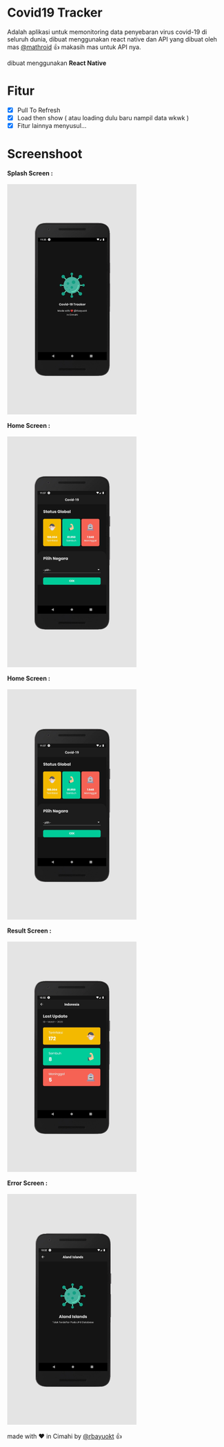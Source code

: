 # Covid19 Tracker
Adalah aplikasi untuk memonitoring data penyebaran virus covid-19 di seluruh dunia,
dibuat menggunakan react native dan API yang dibuat oleh mas [@mathroid](https://github.com/mathdroid/covid-19-api) :thumbsup:
makasih mas untuk API nya.

dibuat menggunakan **React Native**

# Fitur
- [x] Pull To Refresh
- [x] Load then show ( atau loading dulu baru nampil data wkwk )
- [x] Fitur lainnya menyusul...

# Screenshoot 

**Splash Screen :**<br><br>
<img src="screenshoot/splash.jpg" width="300px" /><br>

**Home Screen :**<br><br>
<img src="screenshoot/tampilan.jpg" width="300px" /><br>

**Home Screen :**<br><br>
<img src="screenshoot/tampilan.jpg" width="300px" /><br>

**Result Screen :**<br><br>
<img src="screenshoot/result.jpg" width="300px" /><br>

**Error Screen :**<br><br>
<img src="screenshoot/error handle.jpg" width="300px" /><br>

made with :heart: in Cimahi by [@rbayuokt](https://www.instagram.com/rbayuokt/) :thumbsup:
